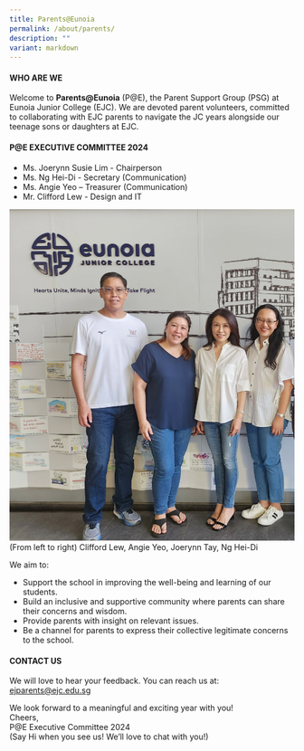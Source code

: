 ```yaml
---
title: Parents@Eunoia
permalink: /about/parents/
description: ""
variant: markdown
---
```

#### **WHO ARE WE**

Welcome to **Parents@Eunoia** (P@E), the Parent Support Group (PSG) at Eunoia Junior College (EJC). We are devoted parent volunteers, committed to collaborating with EJC parents to navigate the JC years alongside our teenage sons or daughters at EJC.

#### **P@E EXECUTIVE COMMITTEE 2024**

* Ms. Joerynn Susie Lim - Chairperson
* Ms. Ng Hei-Di - Secretary (Communication)
* Ms. Angie Yeo – Treasurer (Communication)
* Mr. Clifford Lew - Design and IT

![](/images/2024/parents_eunoia_exco_2024.jpg)
(From left to right) Clifford Lew, Angie Yeo, Joerynn Tay, Ng Hei-Di

We aim to:
* Support the school in improving the well-being and learning of our students.
* Build an inclusive and supportive community where parents can share their concerns and wisdom.
* Provide parents with insight on relevant issues.
* Be a channel for parents to express their collective legitimate concerns to the school.

#### **CONTACT US** ####
We will love to hear your feedback. You can reach us at: [ejparents@ejc.edu.sg](mailto:ejparents@ejc.edu.sg)

We look forward to a meaningful and exciting year with you! <br>
Cheers, <br>
P@E Executive Committee 2024 <br>
(Say Hi when you see us! We’ll love to chat with you!)